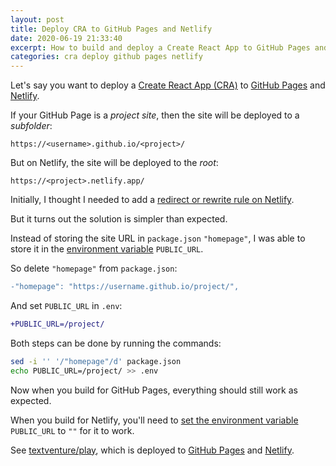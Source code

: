 ```yaml
---
layout: post
title: Deploy CRA to GitHub Pages and Netlify
date: 2020-06-19 21:33:40
excerpt: How to build and deploy a Create React App to GitHub Pages and Netlify.
categories: cra deploy github pages netlify
---
```


Let's say you want to deploy a [Create React App (CRA)](https://github.com/facebook/create-react-app) to [GitHub Pages](https://pages.github.com/) and [Netlify](https://www.netlify.com/).

If your GitHub Page is a _project site_, then the site will be deployed to a _subfolder_:

```
https://<username>.github.io/<project>/
```

But on Netlify, the site will be deployed to the _root_:

```
https://<project>.netlify.app/
```

Initially, I thought I needed to add a [redirect or rewrite rule on Netlify](https://docs.netlify.com/routing/redirects/#syntax-for-the-redirects-file).

But it turns out the solution is simpler than expected.

Instead of storing the site URL in `package.json` `"homepage"`, I was able to store it in the [environment variable](https://create-react-app.dev/docs/adding-custom-environment-variables/) `PUBLIC_URL`.

So delete `"homepage"` from `package.json`:

```diff
-"homepage": "https://username.github.io/project/",
```

And set `PUBLIC_URL` in `.env`:

```diff
+PUBLIC_URL=/project/
```

Both steps can be done by running the commands:

```sh
sed -i '' '/"homepage"/d' package.json
echo PUBLIC_URL=/project/ >> .env
```

Now when you build for GitHub Pages, everything should still work as expected.

When you build for Netlify, you'll need to [set the environment variable](https://docs.netlify.com/configure-builds/environment-variables/#declare-variables) `PUBLIC_URL` to `""` for it to work.

See [textventure/play](https://github.com/textventure/play), which is deployed to [GitHub Pages](https://textventure.github.io/play/) and [Netlify](https://textventure.netlify.app/).
